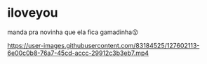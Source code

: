 # iloveyou

manda pra novinha que ela fica gamadinha😮


https://user-images.githubusercontent.com/83184525/127602113-6e00c0b8-76a7-45cd-accc-29912c3b3eb7.mp4


